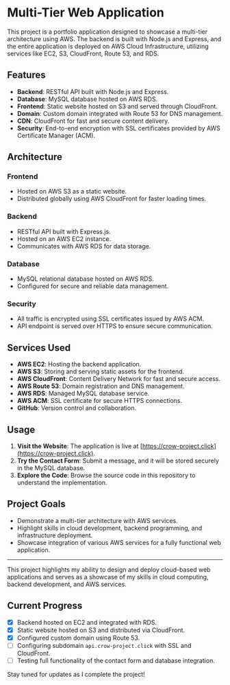 # Multi-Tier Web Application

This project is a portfolio application designed to showcase a multi-tier architecture using AWS. The backend is built with Node.js and Express, and the entire application is deployed on AWS Cloud Infrastructure, utilizing services like EC2, S3, CloudFront, Route 53, and RDS.

## Features

- **Backend**: RESTful API built with Node.js and Express.
- **Database**: MySQL database hosted on AWS RDS.
- **Frontend**: Static website hosted on S3 and served through CloudFront.
- **Domain**: Custom domain integrated with Route 53 for DNS management.
- **CDN**: CloudFront for fast and secure content delivery.
- **Security**: End-to-end encryption with SSL certificates provided by AWS Certificate Manager (ACM).

## Architecture

### Frontend

- Hosted on AWS S3 as a static website.
- Distributed globally using AWS CloudFront for faster loading times.

### Backend

- RESTful API built with Express.js.
- Hosted on an AWS EC2 instance.
- Communicates with AWS RDS for data storage.

### Database

- MySQL relational database hosted on AWS RDS.
- Configured for secure and reliable data management.

### Security

- All traffic is encrypted using SSL certificates issued by AWS ACM.
- API endpoint is served over HTTPS to ensure secure communication.

## Services Used

- **AWS EC2**: Hosting the backend application.
- **AWS S3**: Storing and serving static assets for the frontend.
- **AWS CloudFront**: Content Delivery Network for fast and secure access.
- **AWS Route 53**: Domain registration and DNS management.
- **AWS RDS**: Managed MySQL database service.
- **AWS ACM**: SSL certificate for secure HTTPS connections.
- **GitHub**: Version control and collaboration.

## Usage

1. **Visit the Website**: The application is live at [https://crow-project.click](https://crow-project.click).
2. **Try the Contact Form**: Submit a message, and it will be stored securely in the MySQL database.
3. **Explore the Code**: Browse the source code in this repository to understand the implementation.

## Project Goals

- Demonstrate a multi-tier architecture with AWS services.
- Highlight skills in cloud development, backend programming, and infrastructure deployment.
- Showcase integration of various AWS services for a fully functional web application.

---

This project highlights my ability to design and deploy cloud-based web applications and serves as a showcase of my skills in cloud computing, backend development, and AWS services.


## Current Progress

- [x] Backend hosted on EC2 and integrated with RDS.
- [x] Static website hosted on S3 and distributed via CloudFront.
- [x] Configured custom domain using Route 53.
- [ ] Configuring subdomain `api.crow-project.click` with SSL and CloudFront.
- [ ] Testing full functionality of the contact form and database integration.

Stay tuned for updates as I complete the project!
